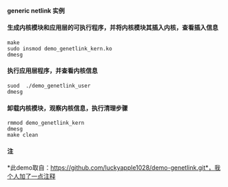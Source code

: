 #### generic netlink 实例


#### 生成内核模块和应用层的可执行程序，并将内核模块其插入内核，查看插入信息

```
make
sudo insmod demo_genetlink_kern.ko
dmesg
```

#### 执行应用层程序，并查看内核信息

```
suod  ./demo_genetlink_user
dmesg
```

#### 卸载内核模块，观察内核信息，执行清理步骤

```
rmmod demo_genetlink_kern
dmesg
make clean
```

#### 注
*此demo取自：https://github.com/luckyapple1028/demo-genetlink.git*，我个人加了一点注释
